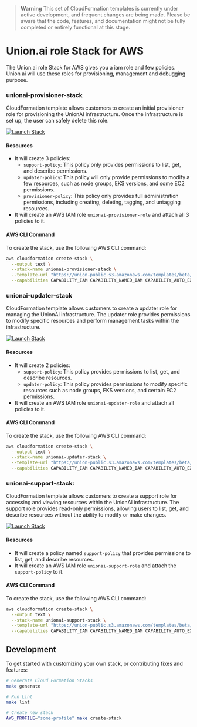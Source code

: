 > **Warning**
> This set of CloudFormation templates is currently under active development, and frequent changes are being made. Please be aware that the code, features, and documentation might not be fully completed or entirely functional at this stage.

# Union.ai role Stack for AWS

The Union.ai role Stack for AWS gives you a iam role and few policies. Union ai will use these roles for provisioning, management and debugging purpose.

### unionai-provisioner-stack
CloudFormation template allows customers to create an initial provisioner role for provisioning the UnionAI infrastructure. Once the infrastructure is set up, the user can safely delete this role.

[![Launch Stack](https://s3.amazonaws.com/cloudformation-examples/cloudformation-launch-stack.png)](https://console.aws.amazon.com/cloudformation/home?region=region#/stacks/new?stackName=unionai-provisioner-stack&templateURL=https://union-public.s3.amazonaws.com/templates/beta/unionai-provisioner-role.template.yaml)

#### Resources
- It will create 3 policies:
   - `support-policy`: This policy only provides permissions to list, get, and describe permissions.
   - `updater-policy`: This policy will only provide permissions to modify a few resources, such as node groups, EKS versions, and some EC2 permissions.
   - `provisioner-policy`: This policy only provides full administration permissions, including creating, deleting, tagging, and untagging resources.
- It will create an AWS IAM role `unionai-provisioner-role` and attach all 3 policies to it.

#### AWS CLI Command
To create the stack, use the following AWS CLI command:

```bash
aws cloudformation create-stack \
  --output text \
  --stack-name unionai-provisioner-stack \
  --template-url "https://union-public.s3.amazonaws.com/templates/beta/unionai-provisioner-role.template.yaml" \
  --capabilities CAPABILITY_IAM CAPABILITY_NAMED_IAM CAPABILITY_AUTO_EXPAND
```

### unionai-updater-stack
CloudFormation template allows customers to create a updater role for managing the UnionAI infrastructure. The updater role provides permissions to modify specific resources and perform management tasks within the infrastructure.

[![Launch Stack](https://s3.amazonaws.com/cloudformation-examples/cloudformation-launch-stack.png)](https://console.aws.amazon.com/cloudformation/home?region=region#/stacks/new?stackName=unionai-provisioner-stack&templateURL=https://union-public.s3.amazonaws.com/templates/beta/unionai-updater-role.template.yaml)

#### Resources
- It will create 2 policies:
   - `support-policy`: This policy provides permissions to list, get, and describe resources.
   - `updater-policy`: This policy provides permissions to modify specific resources such as node groups, EKS versions, and certain EC2 permissions.
- It will create an AWS IAM role `unionai-updater-role` and attach all policies to it.

#### AWS CLI Command
To create the stack, use the following AWS CLI command:

```bash
aws cloudformation create-stack \
  --output text \
  --stack-name unionai-updater-stack \
  --template-url "https://union-public.s3.amazonaws.com/templates/beta/unionai-updater-role.template.yaml" \
  --capabilities CAPABILITY_IAM CAPABILITY_NAMED_IAM CAPABILITY_AUTO_EXPAND
```

### unionai-support-stack:
CloudFormation template allows customers to create a support role for accessing and viewing resources within the UnionAI infrastructure. The support role provides read-only permissions, allowing users to list, get, and describe resources without the ability to modify or make changes.

[![Launch Stack](https://s3.amazonaws.com/cloudformation-examples/cloudformation-launch-stack.png)](https://console.aws.amazon.com/cloudformation/home?region=region#/stacks/new?stackName=unionai-provisioner-stack&templateURL=https://union-public.s3.amazonaws.com/templates/beta/unionai-support-role.template.yaml)

#### Resources
- It will create a policy named `support-policy` that provides permissions to list, get, and describe resources.
- It will create an AWS IAM role `unionai-support-role` and attach the `support-policy` to it.

#### AWS CLI Command
To create the stack, use the following AWS CLI command:

```bash
aws cloudformation create-stack \
  --output text \
  --stack-name unionai-support-stack \
  --template-url "https://union-public.s3.amazonaws.com/templates/beta/unionai-support-role.template.yaml" \
  --capabilities CAPABILITY_IAM CAPABILITY_NAMED_IAM CAPABILITY_AUTO_EXPAND
```

## Development
To get started with customizing your own stack, or contributing fixes and features:

```bash
# Generate Cloud Formation Stacks
make generate

# Run Lint
make lint

# Create new stack
AWS_PROFILE="some-profile" make create-stack
```
